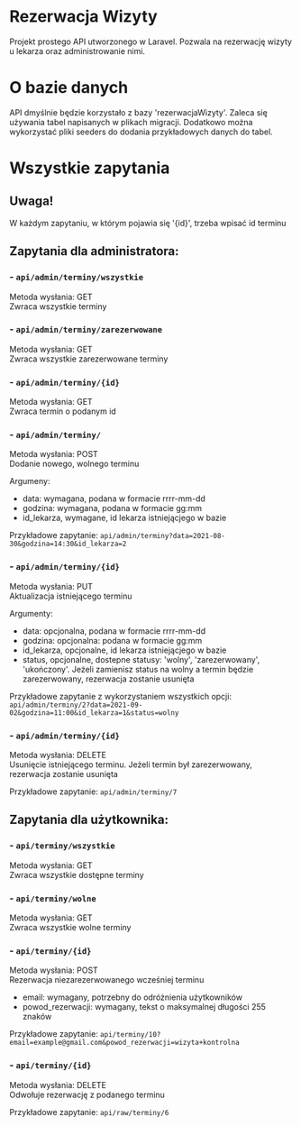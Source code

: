# Rezerwacja Wizyty

Projekt prostego API utworzonego w Laravel. Pozwala na rezerwację wizyty u lekarza oraz administrowanie nimi.

# O bazie danych

API dmyślnie będzie korzystało z bazy 'rezerwacjaWizyty'. Zaleca się używania tabel napisanych w plikach migracji. Dodatkowo można wykorzystać pliki seeders do dodania przykładowych danych do tabel.

# Wszystkie zapytania

## Uwaga!
W każdym zapytaniu, w którym pojawia się '{id}', trzeba wpisać id terminu

## Zapytania dla administratora:

### - `api/admin/terminy/wszystkie`

Metoda wysłania: GET <br />
Zwraca wszystkie terminy

### - `api/admin/terminy/zarezerwowane`

Metoda wysłania: GET <br />
Zwraca wszystkie zarezerwowane terminy

### - `api/admin/terminy/{id}`

Metoda wysłania: GET <br />
Zwraca termin o podanym id

### - `api/admin/terminy/`

Metoda wysłania: POST <br />
Dodanie nowego, wolnego terminu <br />

Argumeny:

- data: wymagana, podana w formacie rrrr-mm-dd
- godzina: wymagana, podana w formacie gg:mm
- id_lekarza, wymagane, id lekarza istniejącjego w bazie

Przykładowe zapytanie: `api/admin/terminy?data=2021-08-30&godzina=14:30&id_lekarza=2`

### - `api/admin/terminy/{id}`

Metoda wysłania: PUT <br />
Aktualizacja istniejącego terminu <br />

Argumenty:

- data: opcjonalna, podana w formacie rrrr-mm-dd
- godzina: opcjonalna: podana w formacie gg:mm
- id_lekarza, opcjonalne, id lekarza istniejącjego w bazie
- status, opcjonalne, dostepne statusy: 'wolny', 'zarezerwowany', 'ukończony'. Jeżeli zamienisz status na wolny a termin będzie zarezerwowany, rezerwacja zostanie usunięta

Przykładowe zapytanie z wykorzystaniem wszystkich opcji: `api/admin/terminy/2?data=2021-09-02&godzina=11:00&id_lekarza=1&status=wolny`

### - `api/admin/terminy/{id}`

Metoda wysłania: DELETE <br />
Usunięcie istniejącego terminu. Jeżeli termin był zarezerwowany, rezerwacja zostanie usunięta <br />

Przykładowe zapytanie: `api/admin/terminy/7`

## Zapytania dla użytkownika:

### - `api/terminy/wszystkie`

Metoda wysłania: GET <br />
Zwraca wszystkie dostępne terminy

### - `api/terminy/wolne`

Metoda wysłania: GET <br />
Zwraca wszystkie wolne terminy

### - `api/terminy/{id}`

Metoda wysłania: POST <br />
Rezerwacja niezarezerwowanego wcześniej terminu <br />

- email: wymagany, potrzebny do odróżnienia użytkowników
- powod_rezerwacji: wymagany, tekst o maksymalnej długości 255 znaków

Przykładowe zapytanie: `api/terminy/10?email=example@gmail.com&powod_rezerwacji=wizyta+kontrolna`

### - `api/terminy/{id}`

Metoda wysłania: DELETE <br />
Odwołuje rezerwację z podanego terminu <br />

Przykładowe zapytanie: `api/raw/terminy/6`
